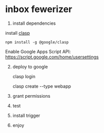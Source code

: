 # inbox fewerizer

1. install dependencies

install [clasp](https://github.com/google/clasp)

    npm install -g @google/clasp

Enable Google Apps Script API: https://script.google.com/home/usersettings

2. deploy to google

    clasp login

    clasp create --type webapp
    

3. grant permissions

4. test

5. install trigger

6. enjoy
